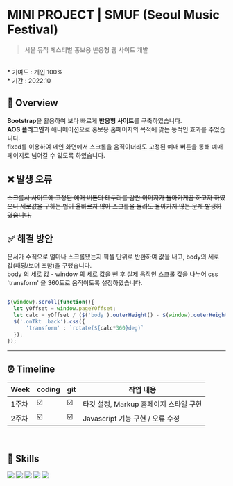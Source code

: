 # MINI PROJECT | SMUF (Seoul Music Festival)
> 서울 뮤직 페스티벌 홍보용 반응형 웹 사이트 개발
<br>
* 기여도 : 개인 100% <br> 
* 기간 : 2022.10
<br>

## 📍 Overview

**Bootstrap**을 활용하여 보다 빠르게 **반응형 사이트**를 구축하였습니다. <br>
**AOS 플러그인**과 애니메이션으로 홍보용 홈페이지의 목적에 맞는 동적인 효과를 주었습니다. <br>
fixed를 이용하여 메인 화면에서 스크롤을 움직이더라도 고정된 예매 버튼을 통해 예매 페이지로 넘어갈 수 있도록 하였습니다.


## ❌ 발생 오류

~~스크롤시 사이드에 고정된 예매 버튼의 테두리를 감싼 이미지가 돌아가게끔 하고자 하였으나 세로값을 구하는 법이 올바르지 않아 스크롤을 돌려도 돌아가지 않는 문제 발생하였습니다.~~

## ✅ 해결 방안
문서가 수직으로 얼마나 스크롤됐는지 픽셀 단위로 반환하여 값을 내고, body의 세로 값(패딩/보더 포함)을 구했습니다.<br>
body 의 세로 값 - window 의 세로 값을 뺀 후 실제 움직인 스크롤 값을 나누어 css 'transform' 을 360도로 움직이도록 설정하였습니다.
    
```js

$(window).scroll(function(){
  let yOffset = window.pageYOffset;
  let calc = yOffset / ($('body').outerHeight() - $(window).outerHeight());
  $('.onTkt .back').css({
      'transform' : `rotate(${calc*360}deg)`
  });
});
```

***

## ⏰ Timeline 
| Week | coding | git | 작업 내용 |
| ------ | -- | -- |----------- |
| 1주차 | ☑️ | ☑️ | 타깃 설정, Markup 홈페이지 스타일 구현  |
| 2주차 | ☑️ | ☑️ | Javascript 기능 구현 / 오류 수정 |

<br>

## 🚀 Skills 
<img src="https://img.shields.io/badge/html5-E34F26?style=for-the-badge&logo=html5&logoColor=white"> <img src="https://img.shields.io/badge/sass-CC6699?style=for-the-badge&logo=sass&logoColor=white"> <img src="https://img.shields.io/badge/javascript-F7DF1E?style=for-the-badge&logo=javascript&logoColor=black"> <img src="https://img.shields.io/badge/jQuery-0769AD?style=for-the-badge&logo=jQuery&logoColor=white"> <img src="https://img.shields.io/badge/Bootstrap-7952B3?style=for-the-badge&logo=Bootstrap&logoColor=white"> 
<br><br>
